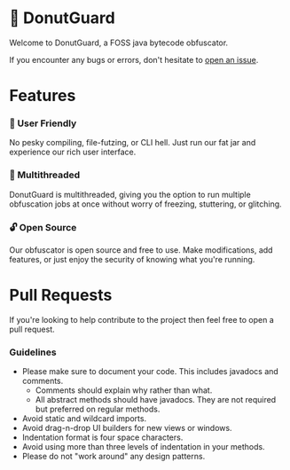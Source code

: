 # 🍩 DonutGuard
Welcome to DonutGuard, a FOSS java bytecode obfuscator. 

If you encounter any bugs or errors, don't hesitate to [open an issue](https://github.com/DistastefulBannock/DonutGuard/issues).

# Features
### 📜 User Friendly
No pesky compiling, file-futzing, or CLI hell. Just run our fat jar and experience our rich user interface.

### 🧵 Multithreaded
DonutGuard is multithreaded, giving you the option to run multiple obfuscation jobs at once without worry of
freezing, stuttering, or glitching.

### 🔓 Open Source
Our obfuscator is open source and free to use. Make modifications, add features, or just enjoy the security of knowing
what you're running.

# Pull Requests
If you're looking to help contribute to the project then feel free to open a pull request.

### Guidelines
 - Please make sure to document your code. This includes javadocs and comments.
    - Comments should explain why rather than what.
    - All abstract methods should have javadocs. They are not required but preferred on regular methods.
 - Avoid static and wildcard imports.
 - Avoid drag-n-drop UI builders for new views or windows.
 - Indentation format is four space characters.
 - Avoid using more than three levels of indentation in your methods.
 - Please do not "work around" any design patterns.
